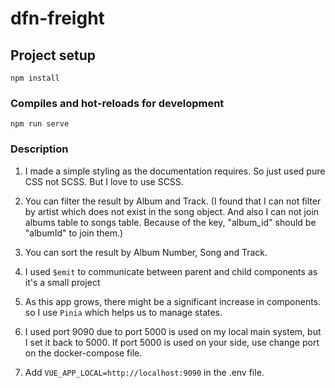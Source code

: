 # dfn-freight

## Project setup

```
npm install
```

### Compiles and hot-reloads for development

```
npm run serve
```

### Description

1. I made a simple styling as the documentation requires. So just used pure CSS not SCSS. But I love to use SCSS.

2. You can filter the result by Album and Track. (I found that I can not filter by artist which does not exist in the song object. And also I can not join albums table to songs table. Because of the key, "album_id" should be "albumId" to join them.)

3. You can sort the result by Album Number, Song and Track.

4. I used `$emit` to communicate between parent and child components as it's a small project

5. As this app grows, there might be a significant increase in components. so I use `Pinia` which helps us to manage states.

6. I used port 9090 due to port 5000 is used on my local main system, but I set it back to 5000. If port 5000 is used on your side, use change port on the docker-compose file.

7. Add `VUE_APP_LOCAL=http://localhost:9090` in the .env file.
